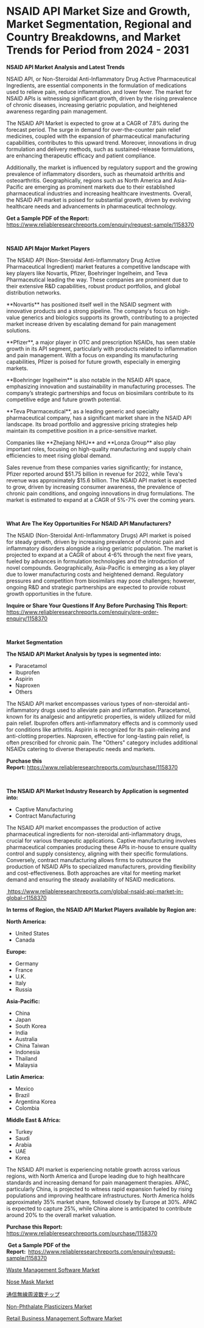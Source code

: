 <p><h1>NSAID API Market Size and Growth, Market Segmentation, Regional and Country Breakdowns, and Market Trends for Period from 2024 -  2031</h1></p><p><strong>NSAID API Market Analysis and Latest Trends</strong></p>
<p><p>NSAID API, or Non-Steroidal Anti-Inflammatory Drug Active Pharmaceutical Ingredients, are essential components in the formulation of medications used to relieve pain, reduce inflammation, and lower fever. The market for NSAID APIs is witnessing significant growth, driven by the rising prevalence of chronic diseases, increasing geriatric population, and heightened awareness regarding pain management.</p><p>The NSAID API Market is expected to grow at a CAGR of 7.8% during the forecast period. The surge in demand for over-the-counter pain relief medicines, coupled with the expansion of pharmaceutical manufacturing capabilities, contributes to this upward trend. Moreover, innovations in drug formulation and delivery methods, such as sustained-release formulations, are enhancing therapeutic efficacy and patient compliance.</p><p>Additionally, the market is influenced by regulatory support and the growing prevalence of inflammatory disorders, such as rheumatoid arthritis and osteoarthritis. Geographically, regions such as North America and Asia-Pacific are emerging as prominent markets due to their established pharmaceutical industries and increasing healthcare investments. Overall, the NSAID API market is poised for substantial growth, driven by evolving healthcare needs and advancements in pharmaceutical technology.</p></p>
<p><strong>Get a Sample PDF of the Report:&nbsp;</strong> <a href="https://www.reliableresearchreports.com/enquiry/request-sample/1158370">https://www.reliableresearchreports.com/enquiry/request-sample/1158370</a></p>
<p>&nbsp;</p>
<p><strong>NSAID API Major Market Players</strong></p>
<p><p>The NSAID API (Non-Steroidal Anti-Inflammatory Drug Active Pharmaceutical Ingredient) market features a competitive landscape with key players like Novartis, Pfizer, Boehringer Ingelheim, and Teva Pharmaceutical leading the way. These companies are prominent due to their extensive R&D capabilities, robust product portfolios, and global distribution networks.</p><p>**Novartis** has positioned itself well in the NSAID segment with innovative products and a strong pipeline. The company's focus on high-value generics and biologics supports its growth, contributing to a projected market increase driven by escalating demand for pain management solutions.</p><p>**Pfizer**, a major player in OTC and prescription NSAIDs, has seen stable growth in its API segment, particularly with products related to inflammation and pain management. With a focus on expanding its manufacturing capabilities, Pfizer is poised for future growth, especially in emerging markets.</p><p>**Boehringer Ingelheim** is also notable in the NSAID API space, emphasizing innovation and sustainability in manufacturing processes. The company’s strategic partnerships and focus on biosimilars contribute to its competitive edge and future growth potential.</p><p>**Teva Pharmaceutical**, as a leading generic and specialty pharmaceutical company, has a significant market share in the NSAID API landscape. Its broad portfolio and aggressive pricing strategies help maintain its competitive position in a price-sensitive market.</p><p>Companies like **Zhejiang NHU** and **Lonza Group** also play important roles, focusing on high-quality manufacturing and supply chain efficiencies to meet rising global demand. </p><p>Sales revenue from these companies varies significantly; for instance, Pfizer reported around $51.75 billion in revenue for 2022, while Teva's revenue was approximately $15.6 billion. The NSAID API market is expected to grow, driven by increasing consumer awareness, the prevalence of chronic pain conditions, and ongoing innovations in drug formulations. The market is estimated to expand at a CAGR of 5%-7% over the coming years.</p></p>
<p>&nbsp;</p>
<p><strong>What Are The Key Opportunities For NSAID API Manufacturers?</strong></p>
<p><p>The NSAID (Non-Steroidal Anti-Inflammatory Drugs) API market is poised for steady growth, driven by increasing prevalence of chronic pain and inflammatory disorders alongside a rising geriatric population. The market is projected to expand at a CAGR of about 4-6% through the next five years, fueled by advances in formulation technologies and the introduction of novel compounds. Geographically, Asia-Pacific is emerging as a key player due to lower manufacturing costs and heightened demand. Regulatory pressures and competition from biosimilars may pose challenges; however, ongoing R&D and strategic partnerships are expected to provide robust growth opportunities in the future.</p></p>
<p><strong>Inquire or Share Your Questions If Any Before Purchasing This Report:</strong> <a href="https://www.reliableresearchreports.com/enquiry/pre-order-enquiry/1158370">https://www.reliableresearchreports.com/enquiry/pre-order-enquiry/1158370</a></p>
<p>&nbsp;</p>
<p><strong>Market Segmentation</strong></p>
<p><strong>The NSAID API Market Analysis by types is segmented into:</strong></p>
<p><ul><li>Paracetamol</li><li>Ibuprofen</li><li>Aspirin</li><li>Naproxen</li><li>Others</li></ul></p>
<p><p>The NSAID API market encompasses various types of non-steroidal anti-inflammatory drugs used to alleviate pain and inflammation. Paracetamol, known for its analgesic and antipyretic properties, is widely utilized for mild pain relief. Ibuprofen offers anti-inflammatory effects and is commonly used for conditions like arthritis. Aspirin is recognized for its pain-relieving and anti-clotting properties. Naproxen, effective for long-lasting pain relief, is often prescribed for chronic pain. The "Others" category includes additional NSAIDs catering to diverse therapeutic needs and markets.</p></p>
<p><strong>Purchase this Report:&nbsp;</strong><a href="https://www.reliableresearchreports.com/purchase/1158370">https://www.reliableresearchreports.com/purchase/1158370</a></p>
<p>&nbsp;</p>
<p><strong>The NSAID API Market Industry Research by Application is segmented into:</strong></p>
<p><ul><li>Captive Manufacturing</li><li>Contract Manufacturing</li></ul></p>
<p><p>The NSAID API market encompasses the production of active pharmaceutical ingredients for non-steroidal anti-inflammatory drugs, crucial for various therapeutic applications. Captive manufacturing involves pharmaceutical companies producing these APIs in-house to ensure quality control and supply consistency, aligning with their specific formulations. Conversely, contract manufacturing allows firms to outsource the production of NSAID APIs to specialized manufacturers, providing flexibility and cost-effectiveness. Both approaches are vital for meeting market demand and ensuring the steady availability of NSAID medications.</p></p>
<p><a href="https://www.reliableresearchreports.com/global-nsaid-api-market-in-global-r1158370">&nbsp;https://www.reliableresearchreports.com/global-nsaid-api-market-in-global-r1158370</a></p>
<p><strong>In terms of Region, the NSAID API Market Players available by Region are:</strong></p>
<p>
    <p> <strong> North America: </strong>
        <ul>
            <li>United States</li>
            <li>Canada</li>
        </ul>
        </p> 
    <p> <strong> Europe: </strong>
        <ul>
            <li>Germany</li>
            <li>France</li>
            <li>U.K.</li>
            <li>Italy</li>
            <li>Russia</li>
        </ul>
        </p> 
    <p> <strong> Asia-Pacific: </strong>
        <ul>
            <li>China</li>
            <li>Japan</li>
            <li>South Korea</li>
            <li>India</li>
            <li>Australia</li>
            <li>China Taiwan</li>
            <li>Indonesia</li>
            <li>Thailand</li>
            <li>Malaysia</li>
        </ul>
        </p> 
    <p> <strong> Latin America: </strong>
        <ul>
            <li>Mexico</li>
            <li>Brazil</li>
            <li>Argentina Korea</li>
            <li>Colombia</li>
        </ul>
        </p> 
    <p> <strong> Middle East & Africa: </strong>
        <ul>
            <li>Turkey</li>
            <li>Saudi</li>
            <li>Arabia</li>
            <li>UAE</li>
            <li>Korea</li>
        </ul>
    </p>
    </p>
<p><p>The NSAID API market is experiencing notable growth across various regions, with North America and Europe leading due to high healthcare standards and increasing demand for pain management therapies. APAC, particularly China, is projected to witness rapid expansion fueled by rising populations and improving healthcare infrastructures. North America holds approximately 35% market share, followed closely by Europe at 30%. APAC is expected to capture 25%, while China alone is anticipated to contribute around 20% to the overall market valuation.</p></p>
<p><strong>Purchase this Report: </strong><a href="https://www.reliableresearchreports.com/purchase/1158370">https://www.reliableresearchreports.com/purchase/1158370</a></p>
<p>&nbsp;<strong>Get a Sample PDF of the Report:&nbsp;&nbsp;</strong><a href="https://www.reliableresearchreports.com/enquiry/request-sample/1158370">https://www.reliableresearchreports.com/enquiry/request-sample/1158370</a></p>
<p><strong></strong></p>
<p><p><a href="https://www.linkedin.com/pulse/in-depth-analysis-global-waste-management-software-market-qo0je?trackingId=k4rcMlNxSJK0%2BW7TBneTJQ%3D%3D">Waste Management Software Market</a></p><p><a href="https://github.com/KamrulHadi87/Market-Research-Report-List-1/blob/main/nose-mask-market.md">Nose Mask Market</a></p><p><a href="https://medium.com/@royfoote921/communication-radio-frequency-chip-39eb6a739f00">通信無線周波数チップ</a></p><p><a href="https://github.com/ChiragRp1/Market-Research-Report-List-6/blob/main/non-phthalate-plasticizers-market.md">Non-Phthalate Plasticizers Market</a></p><p><a href="https://www.linkedin.com/pulse/market-forecasting-change-global-retail-business-management-kpy4f?trackingId=ySWPVIJoRn6kucNCqm5faA%3D%3D">Retail Business Management Software Market</a></p></p>